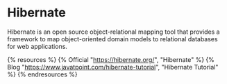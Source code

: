 # Hibernate

Hibernate is an open source object-relational mapping tool that provides a framework to map object-oriented domain models to relational databases for web applications.

{% resources %}
  {% Official "https://hibernate.org/", "Hibernate" %}
  {% Blog "https://www.javatpoint.com/hibernate-tutorial", "Hibernate Tutorial" %}
{% endresources %}
